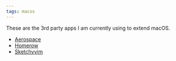 ```yaml
---
tags: macos
---
```



These are the 3rd party apps I am currently using to extend macOS.

- [Aerospace](https://github.com/nikitabobko/AeroSpace)
- [Homerow](https://github.com/nchudleigh/homerow)
- [Sketchyvim](https://github.com/FelixKratz/SketchyVim)
